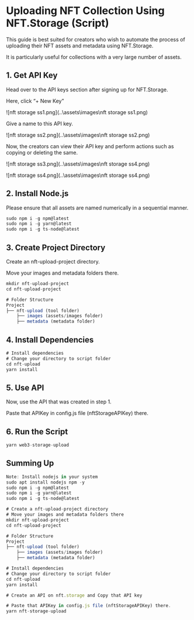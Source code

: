 # Uploading NFT Collection Using NFT.Storage (Script)

This guide is best suited for creators who wish to automate the process of uploading their NFT assets and metadata using NFT.Storage.

It is particularly useful for collections with a very large number of assets.

## 1. Get API Key

Head over to the API keys section after signing up for NFT.Storage.

Here, click “+ New Key”

![nft storage ss1.png](..\assets\images\nft storage ss1.png)

Give a name to this API key.

![nft storage ss2.png](..\assets\images\nft storage ss2.png)

Now, the creators can view their API key and perform actions such as copying or deleting the same.

![nft storage ss3.png](..\assets\images\nft storage ss4.png)

![nft storage ss4.png](..\assets\images\nft storage ss4.png)

## 2. Install Node.js

Please ensure that all assets are named numerically in a sequential manner.

```jsx
sudo npm i -g npm@latest
sudo npm i -g yarn@latest
sudo npm i -g ts-node@latest
```

## 3. Create Project Directory

Create an nft-upload-project directory.

Move your images and metadata folders there.

```jsx
mkdir nft-upload-project
cd nft-upload-project
```

```jsx
# Folder Structure
Project
├── nft-upload (tool folder)
    ├── images (assets/images folder)
    ├── metadata (metadata folder)
```

## 4. Install Dependencies

```jsx
# Install dependencies
# Change your directory to script folder
cd nft-upload
yarn install
```

## 5. Use API

Now, use the API that was created in step 1.

Paste that APIKey in config.js file (nftStorageAPIKey) there.


## 6. Run the Script

```jsx
yarn web3-storage-upload
```

## Summing Up

```jsx
Note: Install nodejs in your system
sudo apt install nodejs npm -y
sudo npm i -g npm@latest
sudo npm i -g yarn@latest
sudo npm i -g ts-node@latest

# Create a nft-upload-project directory
# Move your images and metadata folders there
mkdir nft-upload-project
cd nft-upload-project

# Folder Structure
Project
├── nft-upload (tool folder)
    ├── images (assets/images folder)
    ├── metadata (metadata folder)

# Install dependencies
# Change your directory to script folder
cd nft-upload
yarn install

# Create an API on nft.storage and Copy that API key

# Paste that APIKey in config.js file (nftStorageAPIKey) there.
yarn nft-storage-upload
```